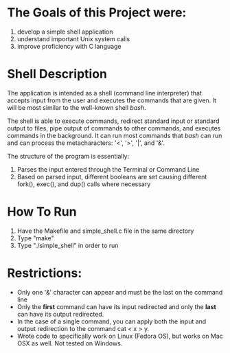 # The Goals of this Project were:
1. develop a simple shell application
2. understand important Unix system calls
3. improve proficiency with C language

# Shell Description
The application is intended as a shell (command line interpreter) that accepts input from the user and executes the commands that are given. It will be most similar to the well-known shell *bash*.

The shell is able to execute commands, redirect standard input or standard output to files, pipe output of commands to other commands, and executes commands in the background. It can run most commands that *bash* can run and can process the metacharacters: '<', '>', '|', and '&'.

The structure of the program is essentially:
1. Parses the input entered through the Terminal or Command Line
2. Based on parsed input, different booleans are set causing different fork(), exec(), and dup() calls where necessary

# How To Run
1. Have the Makefile and simple_shell.c file in the same directory
2. Type "make"
3. Type "./simple_shell" in order to run

# Restrictions: 
- Only one '&' character can appear and must be the last on the command line
- Only the **first** command can have its input redirected and only the **last** can have its output redirected.
- In the case of a single command, you can apply both the input and output redirection to the command cat < x > y.
- Wrote code to specifically work on Linux (Fedora OS), but works on Mac OSX as well. Not tested on Windows.
